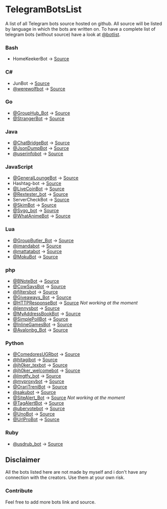 # TelegramBotsList
A list of all Telegram bots source hosted on github.
All source will be listed by language in which the bots are written on.
To have a complete list of telegram bots (without source) have a look at [@botlist](https://telegram.me/botlist).

### Bash
 - HomeKeekerBot -> [Source](https://github.com/oscarcappa/HomeKeeper)

### C# #
 - JunBot -> [Source](https://github.com/SamueleLorefice/JunBot)
 - [@werewolfbot](https://telegram.me/werewolfbot) -> [Source](https://github.com/parabola949/Werewolf)

### Go
 - [@GroupHub_Bot](https://telegram.me/GroupHub_Bot) -> [Source](https://github.com/livc/GroupHub_Bot)
 - [@StrangerBot](https://telegram.me/strangerbot) -> [Source](https://github.com/Machiel/strangerbot)

### Java
 - [@ChatBridgeBot](https://telegram.me/ChatBridgeBot) -> [Source](https://github.com/nadam/chatbridgebot)
 - [@JsonDumpBot](https://Telegram.me/JsonDumpBot) -> [Source](https://github.com/nadam/jsondumpbot)
 - [@userinfobot](https://telegram.me/userinfobot) -> [Source](https://github.com/nadam/userinfobot)

### JavaScript
 - [@GeneralLoungeBot](https://telegram.me/generalloungebot) -> [Source](https://github.com/6697/secretlounge)
 - Hashtag-bot -> [Source](https://github.com/6697/hashtag-bot)
 - [@LiveCoinBot](https://telegram.me/LiveCoinBot) -> [Source](https://github.com/kamikazechaser/LiveCoinBot)
 - [@Rextester_bot](https://telegram.me/Rextester_bot) -> [Source](https://bitbucket.org/GingerPlusPlus/rextester-bot/src)
 - ServerCheckBot -> [Source](https://github.com/kamikazechaser/ServerBot)
 - [@SkimBot](https://telegram.me/skimbot) -> [Source](https://github.com/kamikazechaser/SkimBot)
 - [@Svgo_bot](https://telegram.me/Svgo_bot) -> [Source](https://github.com/svg/svgo)
 - [@WhatAnimeBot](https://telegram.me/WhatAnimeBot) -> [Source](https://github.com/soruly/whatanime.ga-telegram-bot)

### Lua
 - [@GroupButler_Bot](https://telegram.me/GroupButler_Bot) -> [Source](https://github.com/RememberTheAir/GroupButler)
 - [@imandabot](https://telegram.me/imandabot) -> [Source](https://github.com/Imandaneshi/jack-telegram-bot)
 - [@mattatabot](https://telegram.me/mattatabot) -> [Source](https://github.com/matthewhesketh/mattata)
 - [@MokuBot](https://telegram.me/MokuBot) -> [Source](https://github.com/topkecleon/otouto/tree/master)

### php
 - [@BNoteBot](https://telegram.me/BNoteBot) -> [Source](https://github.com/franci22/BNoteBot)
 - [@CowSaysBot](https://telegram.me/CowSaysBot) -> [Source](https://github.com/danog/cowsaysbot)
 - [@filtersbot](https://telegram.me/filtersbot) -> [Source](https://github.com/danog/filtersbot)
 - [@Giveaways_Bot](https://telegram.me/giveaways_bot) -> [Source](https://github.com/DanySpin97/GiveawaysBot)
 - [@HTTPResponseBot](https://telegram.me/HTTPResponseBot) -> [Source](https://github.com/franci22/httpresponsebot) *Not working at the moment*
 - [@lennysbot](https://telegram.me/lennysbot) -> [Source](https://github.com/danog/lennysbot)
 - [@MyAddressBookBot](https://telegram.me/MyAddressBookBot) -> [Source](https://github.com/DanySpin97/GiveawaysBot)
 - [@SimplePollBot](https://telegram.me/SimplePollBot) -> [Source](https://github.com/kolar/telegram-poll-bot)
 - [@InlineGamesBot](https://telegram.me/InlineGamesBot) -> [Source](https://github.com/jacklul/inlinegamesbot)
 - [@Avalonbg_Bot](https://telegram.me/Avalonbg_Bot) -> [Source](https://github.com/Karho/avlnbot)
### Python
 - [@ComedoresUGRbot](https://telegram.me/ComedoresUGRbot) -> [Source](https://github.com/alejandrocq/ComedoresUGRbot)
 - [@hitagibot](https://telegram.me/hitagibot) -> [Source](https://github.com/77616c6964/hitagibot)
 - [@jh0ker_texbot](https://telegram.me/jh0ker_texbot) -> [Source](https://github.com/jh0ker/texbot)
 - [@jh0ker_welcomebot](https://telegram.me/jh0ker_welcomebot) -> [Source](https://github.com/jh0ker/welcomebot)
 - [@lmgtfy_bot](https://telegram.me/lmgtfy_bot) -> [Source](https://github.com/GabrielRF/telegram-lmgtfy_bot)
 - [@myproxybot](https://telegram.me/proxybot) -> [Source](https://github.com/p-hash/proxybot)
 - [@OrariTreniBot](https://telegram.me/OrariTreniBot) -> [Source](https://github.com/MarcoBuster/OrarioTreniBot)
 - [@sakubot](https://telegram.me/sakubot) -> [Source](https://github.com/luksireiku/polaris)
 - [@SiteAlert_Bot](https://telegram.me/SiteAlert_Bot) -> [Source](https://github.com/ilteoood/SiteAlert-Python) *Not working at the moment*
 - [@TagAlertBot](https://telegram.me/TagAlertBot) -> [Source](https://github.com/pitasi/TagAlertBot)
 - [@ubervotebot](https://telegram.me/ubervotebot) -> [Source](https://github.com/haselkern/ubervotebot)
 - [@UnoBot](https://telegram.me/UnoBot) -> [Source](https://github.com/jh0ker/mau_mau_bot)
 - [@UrlProBot](https://telegram.me/UrlProBot) -> [Source](https://github.com/GabrielRF/telegram-urlprobot)

### Ruby
 - [@usdrub_bot](https://telegram.me/usdrub_bot) -> [Source](https://github.com/m4rr/money_bot)

## Disclaimer
All the bots listed here are not made by myself and i don't have any connection with the creators. Use them at your own risk.

### Contribute
Feel free to add more bots link and source.

